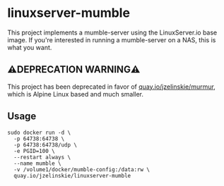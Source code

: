 # linuxserver-mumble

This project implements a mumble-server using the LinuxServer.io base image.
If you're interested in running a mumble-server on a NAS, this is what you want.

## ⚠️**DEPRECATION WARNING**⚠️

This project has been deprecated in favor of [quay.io/jzelinskie/murmur](https://quay.io/jzelinskie/murmur), which is Alpine Linux based and much smaller.

## Usage

```
sudo docker run -d \
  -p 64738:64738 \
  -p 64738:64738/udp \
  -e PGID=100 \
  --restart always \
  --name mumble \
  -v /volume1/docker/mumble-config:/data:rw \
  quay.io/jzelinskie/linuxserver-mumble
```
